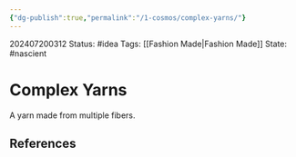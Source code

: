 ```yaml
---
{"dg-publish":true,"permalink":"/1-cosmos/complex-yarns/"}
---
```


202407200312
Status: #idea
Tags: [[Fashion Made\|Fashion Made]]
State: #nascient
# Complex Yarns
A yarn made from multiple fibers.


## References
